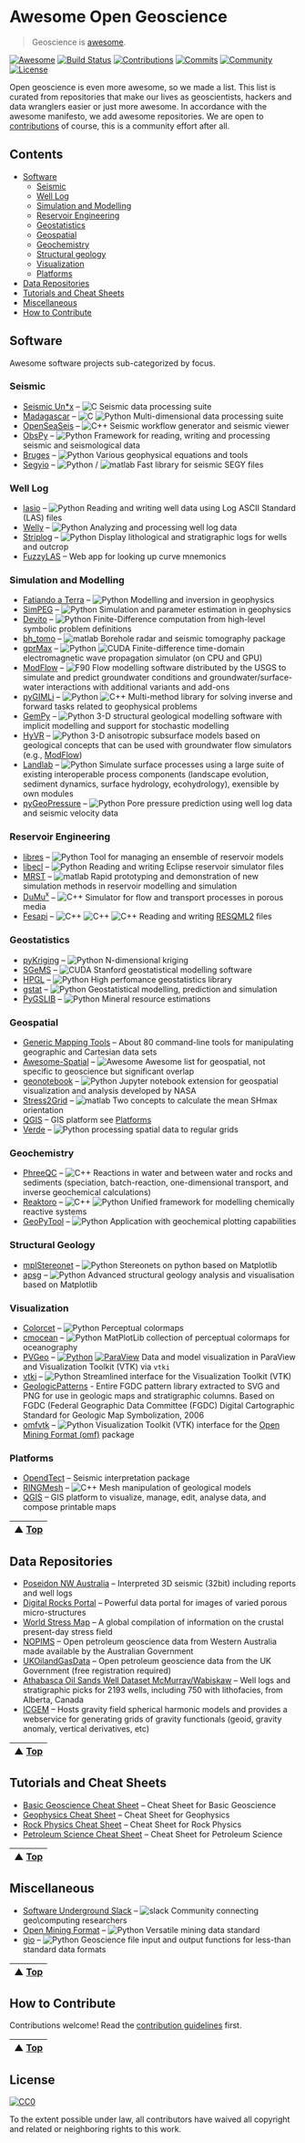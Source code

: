 # Awesome Open Geoscience 
> Geoscience is [awesome](awesome.md).

[![Awesome](https://cdn.rawgit.com/sindresorhus/awesome/d7305f38d29fed78fa85652e3a63e154dd8e8829/media/badge.svg)](https://github.com/sindresorhus/awesome) [![Build Status](https://img.shields.io/travis/softwareunderground/awesome-open-geoscience.svg?label=link%20check&logo=travis)](https://travis-ci.org/softwareunderground/awesome-open-geoscience) [![Contributions](https://img.shields.io/github/issues-pr-closed-raw/softwareunderground/awesome-open-geoscience.svg?label=contributions)](https://github.com/softwareunderground/awesome-open-geoscience/pulls) [![Commits](https://img.shields.io/github/last-commit/softwareunderground/awesome-open-geoscience.svg?label=last%20contribution)](https://github.com/softwareunderground/awesome-open-geoscience/commits/master) [![Community](https://img.shields.io/badge/community-slack-blue.svg?logo=slack)](https://softwareunderground.org/slack) [![License](https://img.shields.io/github/license/softwareunderground/awesome-open-geoscience.svg)](https://github.com/softwareunderground/awesome-open-geoscience/blob/master/LICENSE)  

Open geoscience is even more awesome, so we made a list. This list is curated from repositories that make our lives as geoscientists, hackers and data wranglers easier or just more awesome. In accordance with the awesome manifesto, we add awesome repositories. We are open to [contributions](contributing.md) of course, this is a community effort after all.

## Contents

- [Software](#software)
    - [Seismic](#seismic)
    - [Well Log](#well-log)
    - [Simulation and Modelling](#simulation-and-modelling)
    - [Reservoir Engineering](#reservoir-engineering)
    - [Geostatistics](#geostatistics)
    - [Geospatial](#geospatial)
    - [Geochemistry](#geochemistry)
    - [Structural geology](#structural-geology)
    - [Visualization](#visualization)
    - [Platforms](#platforms)
- [Data Repositories](#data-repositories)
- [Tutorials and Cheat Sheets](#tutorials-and-cheat-sheets)
- [Miscellaneous](#miscellaneous)
- [How to Contribute](#how-to-contribute)


## Software
Awesome software projects sub-categorized by focus.

### Seismic
- [Seismic Un\*x](https://github.com/JohnWStockwellJr/SeisUnix) – ![C](media/icon/c.svg) Seismic data processing suite
- [Madagascar](http://www.ahay.org/wiki/Installation) – ![C](media/icon/c.svg) ![Python](media/icon/python.svg) Multi-dimensional data processing suite
- [OpenSeaSeis](https://github.com/JohnWStockwellJr/OpenSeaSeis) – ![C++](media/icon/cplusplus.svg) Seismic workflow generator and seismic viewer
- [ObsPy](https://github.com/obspy/obspy/wiki) – ![Python](media/icon/python.svg) Framework for reading, writing and processing seismic and seismological data
- [Bruges](https://github.com/agile-geoscience/bruges/tree/master/bruges) – ![Python](media/icon/python.svg) Various geophysical equations and tools
- [Segyio](https://github.com/equinor/segyio) – ![Python](media/icon/python.svg) / ![matlab](media/icon/matlab.svg) Fast library for seismic SEGY files
### Well Log
- [lasio](https://github.com/kinverarity1/lasio/) – ![Python](media/icon/python.svg) Reading and writing well data using Log ASCII Standard (LAS) files
- [Welly](https://github.com/agile-geoscience/welly) – ![Python](media/icon/python.svg) Analyzing and processing well log data
- [Striplog](https://github.com/agile-geoscience/striplog) – ![Python](media/icon/python.svg) Display lithological and stratigraphic logs for wells and outcrop
- [FuzzyLAS](http://fuzzylas.appspot.com/) – Web app for looking up curve mnemonics
### Simulation and Modelling
- [Fatiando a Terra](http://www.fatiando.org/) – ![Python](media/icon/python.svg) Modelling and inversion in geophysics
- [SimPEG](http://simpeg.xyz) – ![Python](media/icon/python.svg) Simulation and parameter estimation in geophysics
- [Devito](https://www.opesci.org/devito-public) – ![Python](media/icon/python.svg) Finite-Difference computation from high-level symbolic problem definitions
- [bh_tomo](https://github.com/groupeLIAMG/bh_tomo) – ![matlab](media/icon/matlab.svg) Borehole radar and seismic tomography package
- [gprMax](http://www.gprmax.com/) – ![Python](media/icon/python.svg) ![CUDA](media/icon/cuda.svg) Finite-difference time-domain electromagnetic wave propagation simulator (on CPU and GPU)
- [ModFlow](https://www.usgs.gov/software/modflow-6-usgs-modular-hydrologic-model) – ![F90](media/icon/fortran.svg) Flow modelling software distributed by the USGS to simulate and predict groundwater conditions and groundwater/surface-water interactions with additional variants and add-ons
- [pyGIMLi](https://www.pygimli.org/) – ![Python](media/icon/python.svg) ![C++](media/icon/cplusplus.svg) Multi-method library for solving inverse and forward tasks related to geophysical problems
- [GemPy](https://github.com/cgre-aachen/gempy) – ![Python](media/icon/python.svg) 3-D structural geological modelling software with implicit modelling and support for stochastic modelling
- [HyVR](https://github.com/driftingtides/hyvr) – ![Python](media/icon/python.svg) 3-D anisotropic subsurface models based on geological concepts that can be used with groundwater flow simulators (e.g., [ModFlow](#simulation-and-modelling))
- [Landlab](https://github.com/landlab/landlab) – ![Python](media/icon/python.svg) Simulate surface processes using a large suite of existing interoperable process components (landscape evolution, sediment dynamics, surface hydrology, ecohydrology), exensible by own modules
- [pyGeoPressure](https://pygeopressure.readthedocs.io/en/latest/) – ![Python](media/icon/python.svg) Pore pressure prediction using well log data and seismic velocity data
### Reservoir Engineering
- [libres](https://github.com/equinor/libres) – ![Python](media/icon/python.svg) Tool for managing an ensemble of reservoir models
- [libecl](https://github.com/equinor/libecl) – ![Python](media/icon/python.svg) Reading and writing Eclipse reservoir simulator files
- [MRST](https://www.sintef.no/projectweb/mrst) – ![matlab](media/icon/matlab.svg) Rapid prototyping and demonstration of new simulation methods in reservoir modelling and simulation
- [DuMu<sup>x</sup>](https://dumux.org) – ![C++](media/icon/cplusplus.svg) Simulator for flow and transport processes in porous media
- [Fesapi](https://github.com/F2I-Consulting/fesapi) – ![C++](media/icon/cplusplus.svg) ![C++](media/icon/java.svg) ![C++](media/icon/csharp.svg) Reading and writing [RESQML2](https://www.energistics.org/portfolio/resqml-data-standards/) files
### Geostatistics
- [pyKriging](https://github.com/capaulson/pyKriging) – ![Python](media/icon/python.svg) N-dimensional kriging
- [SGeMS](http://sgems.sourceforge.net/) – ![CUDA](media/icon/cuda.svg) Stanford geostatistical modelling software
- [HPGL](https://github.com/hpgl/hpgl) – ![Python](media/icon/python.svg) High perfomance geostatistics library
- [gstat](https://github.com/edzer/gstat/) – ![Python](media/icon/r.svg) Geostatistical modelling, prediction and simulation
- [PyGSLIB](https://opengeostat.github.io/pygslib/index.html) – ![Python](media/icon/python.svg) Mineral resource estimations
### Geospatial
- [Generic Mapping Tools](http://gmt.soest.hawaii.edu/) – About 80 command-line tools for manipulating geographic and Cartesian data sets
- [Awesome-Spatial](https://github.com/RoboDonut/awesome-spatial) – ![Awesome](media/icon/awesome.svg) Awesome list for geospatial, not specific to geoscience but significant overlap
- [geonotebook](https://github.com/OpenGeoscience/geonotebook) – ![Python](media/icon/python.svg) Jupyter notebook extension for geospatial visualization and analysis developed by NASA
- [Stress2Grid](http://pmd.gfz-potsdam.de/wsm/showshort.php?id=escidoc:2112906) – ![matlab](media/icon/matlab.svg) Two concepts to calculate the mean SHmax orientation
- [QGIS](#platforms) – GIS platform see [Platforms](#platforms)
- [Verde](https://github.com/fatiando/verde) – ![Python](media/icon/python.svg) processing spatial data to regular grids
### Geochemistry
- [PhreeQC](https://wwwbrr.cr.usgs.gov/projects/GWC_coupled/phreeqc/) – ![C++](media/icon/cplusplus.svg) Reactions in water and between water and rocks and sediments (speciation, batch-reaction, one-dimensional transport, and inverse geochemical calculations)
- [Reaktoro](https://reaktoro.org/) – ![C++](media/icon/cplusplus.svg) ![Python](media/icon/python.svg) Unified framework for modelling chemically reactive systems
- [GeoPyTool](https://github.com/GeoPyTool/GeoPyTool) – ![Python](media/icon/python.svg) Application with geochemical plotting capabilities
### Structural Geology
- [mplStereonet](https://github.com/joferkington/mplstereonet) – ![Python](media/icon/python.svg) Stereonets on python based on Matplotlib
- [apsg](https://github.com/ondrolexa/apsg) – ![Python](media/icon/python.svg) Advanced structural geology analysis and visualisation based on Matplotlib
### Visualization
- [Colorcet](https://github.com/pyviz/colorcet)  – ![Python](media/icon/python.svg) Perceptual colormaps
- [cmocean](https://matplotlib.org/cmocean/) – ![Python](media/icon/python.svg) MatPlotLib collection of perceptual colormaps for oceanography
- [PVGeo](https://github.com/OpenGeoVis/PVGeo) – [![Python](media/icon/python.svg)](https://pypi.org/project/PVGeo/) [![ParaView](media/icon/paraview.svg)](https://www.paraview.org) Data and model visualization in ParaView and Visualization Toolkit (VTK) via `vtki`
- [vtki](https://docs.vtki.org/en/latest/) – ![Python](media/icon/python.svg) Streamlined interface for the Visualization Toolkit (VTK)
- [GeologicPatterns](https://github.com/davenquinn/geologic-patterns) - Entire FGDC pattern library extracted to SVG and PNG for use in geologic maps and stratigraphic columns. Based on FGDC (Federal Geographic Data Committee (FGDC) Digital Cartographic Standard for Geologic Map Symbolization, 2006
- [omfvtk](https://omfvtk.readthedocs.io/en/latest/) – ![Python](media/icon/python.svg) Visualization Toolkit (VTK) interface for the [Open Mining Format (omf)](#miscellaneous) package
### Platforms
- [OpendTect](https://dgbes.com/index.php/software#free) – Seismic interpretation package
- [RINGMesh](https://github.com/ringmesh/RINGMesh) – ![C++](media/icon/cplusplus.svg) Mesh manipulation of geological models
- [QGIS](http://www.qgis.com/) – GIS platform to visualize, manage, edit, analyse data, and compose printable maps

| ▲ [Top](#awesome-open-geoscience-) |
| --- |

## Data Repositories
- [Poseidon NW Australia](https://drive.google.com/drive/folders/0B7brcf-eGK8Cbk9ueHA0QUU4Zjg) – Interpreted 3D seismic (32bit) including reports and well logs
- [Digital Rocks Portal](https://www.digitalrocksportal.org/) – Powerful data portal for images of varied porous micro-structures
- [World Stress Map](http://www.world-stress-map.org/) – A global compilation of information on the crustal present-day stress field
- [NOPIMS](https://nopims.dmp.wa.gov.au/nopims/) – Open petroleum geoscience data from Western Australia made available by the Australian Government
- [UKOilandGasData](https://www.ukoilandgasdata.com/) – Open petroleum geoscience data from the UK Government (free registration required)
- [Athabasca Oil Sands Well Dataset McMurray/Wabiskaw](https://ags.aer.ca/publications/SPE_006.html) – Well logs and stratigraphic picks for 2193 wells, including 750 with lithofacies, from Alberta, Canada
- [ICGEM](http://icgem.gfz-potsdam.de/home) – Hosts gravity field spherical harmonic models and provides a webservice for generating grids of gravity functionals (geoid, gravity anomaly, vertical derivatives, etc)

| ▲ [Top](#awesome-open-geoscience-) |
| --- |

## Tutorials and Cheat Sheets

- [Basic Geoscience Cheat Sheet](https://static.squarespace.com/static/549dcda5e4b0a47d0ae1db1e/54a06d6ee4b0d158ed95f696/54a06d6fe4b0d158ed95fff0/1295033898443/Cheatsheet_basic.pdf) – Cheat Sheet for Basic Geoscience
- [Geophysics Cheat Sheet](https://static.squarespace.com/static/549dcda5e4b0a47d0ae1db1e/54a06d6ee4b0d158ed95f696/54a06d70e4b0d158ed9603f5/1350658645407/Cheatsheet_geophysics.pdf) – Cheat Sheet for Geophysics
- [Rock Physics Cheat Sheet](https://static.squarespace.com/static/549dcda5e4b0a47d0ae1db1e/54a06d6ee4b0d158ed95f696/54a06d6fe4b0d158ed960042/1374593568367/Cheatsheet_Rock_Physics.pdf) –  Cheat Sheet for Rock Physics
- [Petroleum Science Cheat Sheet](https://static.squarespace.com/static/549dcda5e4b0a47d0ae1db1e/54a06d6ee4b0d158ed95f696/54a06d6fe4b0d158ed96019e/1323808738753/Cheatsheet_petroleum.pdf) – Cheat Sheet for Petroleum Science

| ▲ [Top](#awesome-open-geoscience-) |
| --- |

## Miscellaneous

- [Software Underground Slack](https://softwareunderground.org/) – ![slack](media/icon/slack.svg) Community connecting geo\computing researchers
- [Open Mining Format](https://omf.readthedocs.io/en/latest/) – ![Python](media/icon/python.svg) Versatile mining data standard
- [gio](https://github.com/agile-geoscience/gio) – ![Python](media/icon/python.svg) Geoscience file input and output functions for less-than standard data formats

| ▲ [Top](#awesome-open-geoscience-) |
| --- |

## How to Contribute

Contributions welcome! Read the [contribution guidelines](contributing.md) first.

| ▲ [Top](#awesome-open-geoscience-) |
| --- |

## License

[![CC0](http://mirrors.creativecommons.org/presskit/buttons/88x31/svg/cc-zero.svg)](https://creativecommons.org/publicdomain/zero/1.0/)

To the extent possible under law, all contributors have waived all copyright and
related or neighboring rights to this work.
